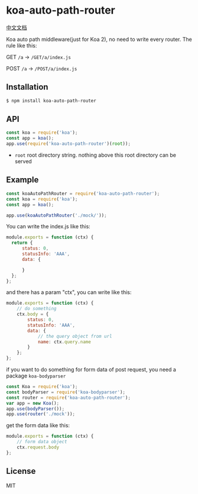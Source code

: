 # koa-auto-path-router

[中文文档](https://github.com/longze/koa-auto-path-router/blob/master/README-CH.md)

Koa auto path middleware(just for Koa 2), no need to write every router. The rule like this:

GET `/a` -> `/GET/a/index.js`

POST `/a` -> `/POST/a/index.js`

## Installation

```bash
$ npm install koa-auto-path-router
```

## API

```js
const koa = require('koa');
const app = koa();
app.use(require('koa-auto-path-router')(root));
```

* `root` root directory string. nothing above this root directory can be served

## Example

```js
const koaAutoPathRouter = require('koa-auto-path-router');
const koa = require('koa');
const app = koa();

app.use(koaAutoPathRouter('./mock/'));
```

You can write the index.js like this:

```js
module.exports = function (ctx) {
  return {
      status: 0,
      statusInfo: 'AAA',
      data: {

      }
  };
};
```

and there has a param "ctx", you can write like this:

```js
module.exports = function (ctx) {
    // do something
    ctx.body = {
        status: 0,
        statusInfo: 'AAA',
        data: {
            // the query object from url
            name: ctx.query.name
        }
    };
};
```

if you want to do something for form data of post request, you need a package `koa-bodyparser`

```js
const Koa = require('koa');
const bodyParser = require('koa-bodyparser');
const router = require('koa-auto-path-router');
var app = new Koa();
app.use(bodyParser());
app.use(router('./mock'));
```

get the form data like this:

```js
module.exports = function (ctx) {
    // form data object
    ctx.request.body
};
```

## License

  MIT
